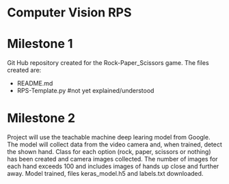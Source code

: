 # Computer Vision RPS

# Milestone 1
Git Hub repository created for the Rock-Paper_Scissors game. The files created are:
- README.md
- RPS-Template.py #not yet explained/understood

# Milestone 2
Project will use the teachable machine deep learing model from Google. The model will collect data from the video camera and, when trained, detect the shown hand.
Class for each option (rock, paper, scissors or nothing) has been created and camera images collected. The number of images for each hand exceeds 100 and includes images of hands up close
and further away.
Model trained, files keras_model.h5 and labels.txt downloaded.
